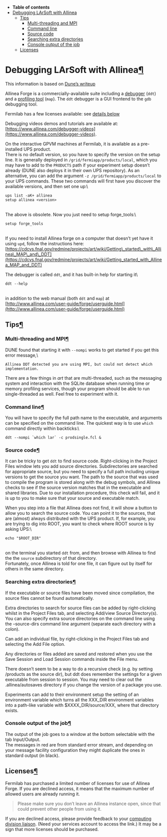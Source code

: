 -   **Table of contents**
-   [Debugging LArSoft with Allinea](#Debugging-LArSoft-with-Allinea)
    -   [Tips](#Tips)
        -   [Multi-threading and MPI](#Multi-threading-and-MPI)
        -   [Command line](#Command-line)
        -   [Source code](#Source-code)
        -   [Searching extra directories](#Searching-extra-directories)
        -   [Console output of the job](#Console-output-of-the-job)
    -   [Licenses](#Licenses)

Debugging LArSoft with Allinea[¶](#Debugging-LArSoft-with-Allinea)
==================================================================

This information is based on [Dune’s writeup](https://cdcvs.fnal.gov/redmine/projects/dune/wiki/Getting_Started_with_the_Allinea_Forge_Debugger_and_Profiler)

Allinea Forge is a commercially-available suite including a [debugger](https://www.allinea.com/sites/default/files/uploads/Datasheets/allinea_ddt.pdf) (`ddt`) and a [profiling tool](http://www.allinea.com/products/map/features) (`map`). The `ddt` debugger is a GUI frontend to the `gdb` debugging tool.

Fermilab has a few licenses available: see [details below](https://cdcvs.fnal.govDebugging_LArSoft_with_Allinea/#Licenses)

Debugging videos demos and tutorials are available at: [https://www.allinea.com/debugger-videos](https://www.allinea.com/debugger-videos).

On the interactive GPVM machines at Fermilab, it is available as a pre-installed UPS product.\
There is no default version, so you have to specify the version on the setup line. It is generally deployed in `/grid/fermiapp/products/local`, which you may have to add to the `PRODUCTS` path if your experiment setup doesn’t already (DUNE also deploys it in their own UPS repository). As an alternative, you can add the argument `-z /grid/fermiapp/products/local` to your UPS commands. These two commands will first have you discover the available versions, and then set one up:\

    ups list -aK+ allinea
    setup allinea <version>

\
The above is obsolete. Now you just need to setup forge\_tools:\

    setup forge_tools

\
If you need to install Allinea forge on a computer that doesn’t yet have it using `upd`, follow the instructions here: [https://cdcvs.fnal.gov/redmine/projects/art/wiki/Getting\_started\_with\_Allinea\_MAP\_and\_DDT](https://cdcvs.fnal.gov/redmine/projects/art/wiki/Getting_started_with_Allinea_MAP_and_DDT)

The debugger is called `ddt`, and it has built-in help for starting it\

    ddt --help

\
in addition to the web manual (both `ddt` and `map`) at [http://www.allinea.com/user-guide/forge/userguide.html](http://www.allinea.com/user-guide/forge/userguide.html)


Tips[¶](#Tips)
--------------


### Multi-threading and MPI[¶](#Multi-threading-and-MPI)

DUNE found that starting it with `--nompi` works to get started if you get this error message,\

    Allinea DDT detected you are using MPI, but could not detect which implementation.

There are a few things in *art* that are multi-threaded, such as the messaging system and interaction with the SQLite database when running time or memory profiling services, though your program should be able to run single-threaded as well. Feel free to experiment with it.


### Command line[¶](#Command-line)

You will have to specify the full path name to the executable, and arguments can be specified on the command line. The quickest way is to use `which` command directly within backticks:\

    ddt --nompi `which lar` -c prodsingle.fcl &


### Source code[¶](#Source-code)

It can be tricky to get `ddt` to find source code. Right-clicking in the Project Files window lets you add source directories. Subdirectories are searched for appropriate source, but you need to specify a full path including unique versions to get the source you want. The path to the source that was used to compile the program is stored along with the debug symbols, and Allinea checks to see if the source version matches that in the executable and shared libraries. Due to our installation procedure, this check will fail, and it is up to you to make sure that your source and executable match.

When you step into a file that Allinea does not find, it will show a button to allow you to search the source code. You can point it to the sources, that are (almost) always distributed with the UPS product. If, for example, you are trying to dig into ROOT, you want to check where ROOT source is by asking UPS:\

    echo "$ROOT_DIR"

\
on the terminal you started `ddt` from, and then browse with Allinea to find the the `source` subdirectory of that directory.\
Fortunately, once Allinea is told for one file, it can figure out by itself for others in the same directory.


### Searching extra directories[¶](#Searching-extra-directories)

If the executable or source files have been moved since compilation, the source files cannot be found automatically.

Extra directories to search for source files can be added by right-clicking whilst in the Project Files tab, and selecting Add/view Source Directory(s). You can also specify extra source directories on the command line using the –source-dirs command line argument (separate each directory with a colon).

Can add an individual file, by right-clicking in the Project Files tab and selecting the Add File option.

Any directories or files added are saved and restored when you use the Save Session and Load Session commands inside the File menu.

There doesn’t seem to be a way to do a recursive check (e.g. by setting /products as the source dir), but ddt does remember the settings for a given executable from session to session. You may need to clear out the .allinea/autosaves directory if you change the version of a package you use.

Experiments can add to their environment setup the setting of an environment variable which turns all the XXX\_DIR environment variables into a path-like variable with \$XXXX\_DIR/source/XXX, where that directory exists.


### Console output of the job[¶](#Console-output-of-the-job)

The output of the job goes to a window at the bottom selectable with the tab Input/Output.\
The messages in red are from standard error stream, and depending on your message facility configuration they might duplicate the ones in standard output (in black).


Licenses[¶](#Licenses)
----------------------

Fermilab has purchased a limited number of licenses for use of Allinea Forge. If you are declined access, it means that the maximum number of allowed users are already running it.

> Please make sure you don’t leave an Allinea instance open, since that could prevent other people from using it.

If you are declined access, please provide feedback to your [computing division liaison](https://fermipoint.fnal.gov/organization/cs/scd/Lists/Experiment%20and%20Scientific%20Collaboration%20Liaison%20Li/AllItems.aspx). (Need your services account to access the link.) It may be a sign that more licenses should be purchased.
